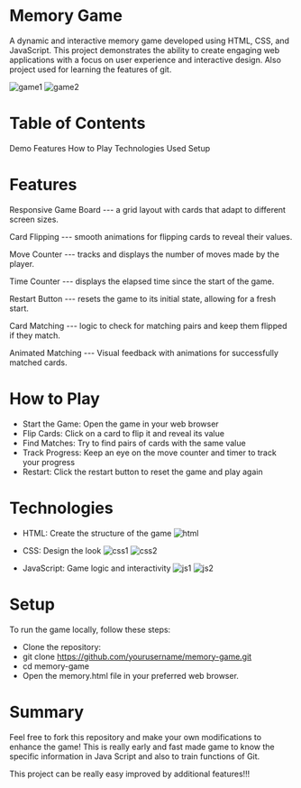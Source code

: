 # Memory Game
A dynamic and interactive memory game developed using HTML, CSS, and JavaScript. This project demonstrates the ability to create engaging web applications with a focus on user experience and interactive design. Also project used for learning the features of git.

![game1](https://github.com/user-attachments/assets/5cbaead4-0e3d-4975-802f-053731de996f)
![game2](https://github.com/user-attachments/assets/6a864fbd-ef87-416f-b115-fde3a783b2e6)


# Table of Contents
Demo
Features
How to Play
Technologies Used
Setup

# Features
Responsive Game Board --- a grid layout with cards that adapt to different screen sizes.

Card Flipping --- smooth animations for flipping cards to reveal their values.

Move Counter --- tracks and displays the number of moves made by the player.

Time Counter --- displays the elapsed time since the start of the game.

Restart Button --- resets the game to its initial state, allowing for a fresh start.

Card Matching --- logic to check for matching pairs and keep them flipped if they match.

Animated Matching --- Visual feedback with animations for successfully matched cards.

# How to Play
- Start the Game: Open the game in your web browser
- Flip Cards: Click on a card to flip it and reveal its value
- Find Matches: Try to find pairs of cards with the same value
- Track Progress: Keep an eye on the move counter and timer to track your progress
- Restart: Click the restart button to reset the game and play again

# Technologies
- HTML: Create the structure of the game
  ![html](https://github.com/user-attachments/assets/84f7eb2e-cdba-478d-96e0-0830e91218dd)

- CSS: Design the look
![css1](https://github.com/user-attachments/assets/e89ccf7a-e37c-471f-bd89-66c255df7683)
![css2](https://github.com/user-attachments/assets/3d9d0bc9-150b-44e1-82da-22a7644444c5)

- JavaScript: Game logic and interactivity
  ![js1](https://github.com/user-attachments/assets/fa575757-f977-46b1-abbd-02c163f2959d)
![js2](https://github.com/user-attachments/assets/6d149d77-2783-4108-8cbc-449164d0f4e8)


# Setup
To run the game locally, follow these steps:

- Clone the repository:
- git clone https://github.com/yourusername/memory-game.git
- cd memory-game
- Open the memory.html file in your preferred web browser.

# Summary
Feel free to fork this repository and make your own modifications to enhance the game!
This is really early and fast made game to know the specific information in Java Script and also to train functions of Git.

This project can be really easy improved by additional features!!!
